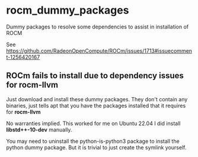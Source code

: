 # rocm_dummy_packages
Dummy packages to resolve some dependencies to assist in installation of ROCM

See https://github.com/RadeonOpenCompute/ROCm/issues/1713#issuecomment-1256420167

## ROCm fails to install due to dependency issues for **rocm-llvm**

Just download and install these dummy packages. They don't contain any binaries, just tells apt that you have the packages installed that it requires
for **rocm-llvm**

No warranties implied. This worked for me on Ubuntu 22.04
I did install **libstd++-10-dev** manually.

You may need to uninstall the python-is-python3 package to install the python dummy package. But it is trivial to just create the symlink yourself.
